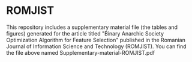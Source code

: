 # ROMJIST
This repository includes a supplementary material file (the tables and figures) generated for the article titled "Binary Anarchic Society Optimization Algorithm for Feature Selection" published in the Romanian Journal of Information Science and Technology (ROMJIST). You can find the file above named Supplementary-material-ROMJIST.pdf
